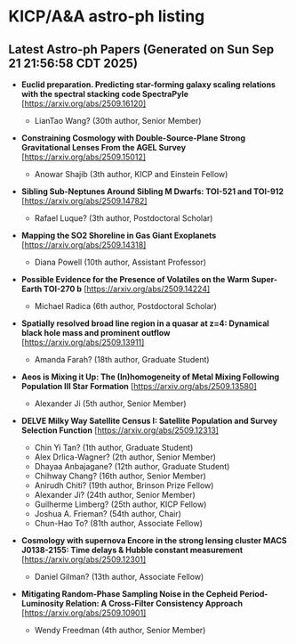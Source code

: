 # KICP/A&A astro-ph listing

## Latest Astro-ph Papers (Generated on Sun Sep 21 21:56:58 CDT 2025)

- **Euclid preparation. Predicting star-forming galaxy scaling relations with the spectral stacking code SpectraPyle**
[https://arxiv.org/abs/2509.16120]
  + LianTao Wang? (30th author, Senior Member)

- **Constraining Cosmology with Double-Source-Plane Strong Gravitational Lenses From the AGEL Survey**
[https://arxiv.org/abs/2509.15012]
  + Anowar Shajib (3th author, KICP and Einstein Fellow)

- **Sibling Sub-Neptunes Around Sibling M Dwarfs: TOI-521 and TOI-912**
[https://arxiv.org/abs/2509.14782]
  + Rafael Luque? (3th author, Postdoctoral Scholar)

- **Mapping the SO2 Shoreline in Gas Giant Exoplanets**
[https://arxiv.org/abs/2509.14318]
  + Diana Powell (10th author, Assistant Professor)

- **Possible Evidence for the Presence of Volatiles on the Warm Super-Earth TOI-270 b**
[https://arxiv.org/abs/2509.14224]
  + Michael Radica (6th author, Postdoctoral Scholar)

- **Spatially resolved broad line region in a quasar at z=4: Dynamical black hole mass and prominent outflow**
[https://arxiv.org/abs/2509.13911]
  + Amanda Farah? (18th author, Graduate Student)

- **Aeos is Mixing it Up: The (In)homogeneity of Metal Mixing Following Population III Star Formation**
[https://arxiv.org/abs/2509.13580]
  + Alexander Ji (5th author, Senior Member)

- **DELVE Milky Way Satellite Census I: Satellite Population and Survey Selection Function**
[https://arxiv.org/abs/2509.12313]
  + Chin Yi Tan? (1th author, Graduate Student)
  + Alex Drlica-Wagner? (2th author, Senior Member)
  + Dhayaa Anbajagane? (12th author, Graduate Student)
  + Chihway Chang? (16th author, Senior Member)
  + Anirudh Chiti? (19th author, Brinson Prize Fellow)
  + Alexander Ji? (24th author, Senior Member)
  + Guilherme Limberg? (25th author, KICP Fellow)
  + Joshua A. Frieman? (54th author, Chair)
  + Chun-Hao To? (81th author, Associate Fellow)

- **Cosmology with supernova Encore in the strong lensing cluster MACS J0138-2155: Time delays & Hubble constant measurement**
[https://arxiv.org/abs/2509.12301]
  + Daniel Gilman? (13th author, Associate Fellow)

- **Mitigating Random-Phase Sampling Noise in the Cepheid Period-Luminosity Relation: A Cross-Filter Consistency Approach**
[https://arxiv.org/abs/2509.10901]
  + Wendy Freedman (4th author, Senior Member)

